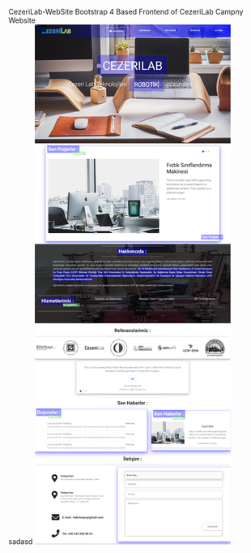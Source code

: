  CezeriLab-WebSite
Bootstrap 4 Based Frontend of CezeriLab Campny Website  
sadasd
<img src="cezeriLAB/foto/demo.png" alt=""/>

